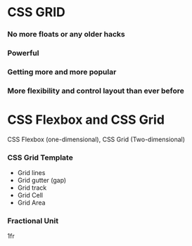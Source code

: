 # CSS GRID

### No more floats or any older hacks

### Powerful

### Getting more and more popular

### More flexibility and control layout than ever before


# CSS Flexbox and CSS Grid

CSS Flexbox (one-dimensional),
CSS Grid (Two-dimensional)

### CSS Grid Template
- Grid lines
- Grid gutter (gap)
- Grid track 
- Grid Cell
- Grid Area


### Fractional Unit
1fr

